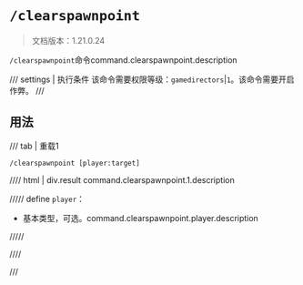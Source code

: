 # `/clearspawnpoint`

> 文档版本：1.21.0.24

`/clearspawnpoint`命令command.clearspawnpoint.description

/// settings | 执行条件
该命令需要权限等级：`gamedirectors`|`1`。该命令需要开启作弊。
///

## 用法

/// tab | 重载1
```mcfunction
/clearspawnpoint [player:target]
```

//// html | div.result
command.clearspawnpoint.1.description

///// define
`player`：<!-- md:samp target -->

- 基本类型，可选。command.clearspawnpoint.player.description


/////

////

///
